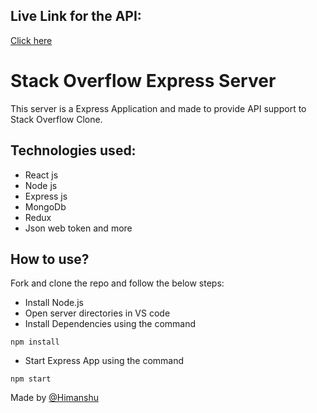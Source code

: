 
## Live Link for the API:

[Click here](https://stack-overflow-2312.onrender.com)

# Stack Overflow Express Server

This server is a Express Application and made to provide API support to Stack Overflow Clone.

## Technologies used:

- React js
- Node js
- Express js
- MongoDb
- Redux
- Json web token and more

## How to use?

Fork and clone the repo and follow the below steps:

- Install Node.js
- Open server directories in VS code
- Install Dependencies using the command

```
npm install
```

- Start Express App using the command

```
npm start
```

Made by [@Himanshu](https://www.linkedin.com/in/himanshu2312/)
